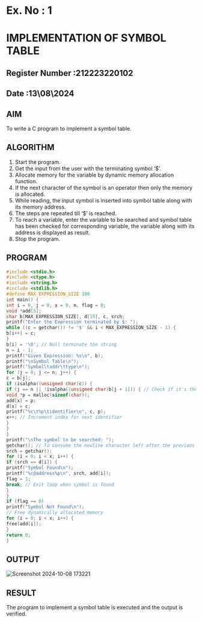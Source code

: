 # Ex. No : 1	
# IMPLEMENTATION OF SYMBOL TABLE 
## Register Number :212223220102
## Date :13\08\2024 

## AIM   
To write a C program to implement a symbol table.

## ALGORITHM
1.	Start the program.
2.	Get the input from the user with the terminating symbol ‘$’.
3.	Allocate memory for the variable by dynamic memory allocation function.
4.	If the next character of the symbol is an operator then only the memory is allocated.
5.	While reading, the input symbol is inserted into symbol table along with its memory address.
6.	The steps are repeated till ‘$’ is reached.
7.	To reach a variable, enter the variable to be searched and symbol table has been checked for corresponding variable, the variable along with its address is displayed as result.
8.	Stop the program. 

## PROGRAM
```C
#include <stdio.h>
#include <ctype.h>
#include <string.h>
#include <stdlib.h>
#define MAX_EXPRESSION_SIZE 100
int main() {
int i = 0, j = 0, x = 0, n, flag = 0;
void *add[5];
char b[MAX_EXPRESSION_SIZE], d[15], c, srch;
printf("Enter the Expression terminated by $: ");
while ((c = getchar()) != '$' && i < MAX_EXPRESSION_SIZE - 1) {
b[i++] = c;
}
b[i] = '\0'; // Null terminate the string
n = i - 1;
printf("Given Expression: %s\n", b);
printf("\nSymbol Table\n");
printf("Symbol\taddr\ttype\n");
for (j = 0; j <= n; j++) {
c = b[j];
if (isalpha((unsigned char)c)) {
if (j == n || !isalpha((unsigned char)b[j + 1])) { // Check if it's the last
void *p = malloc(sizeof(char));
add[x] = p;
d[x] = c;
printf("%c\t%p\tidentifier\n", c, p);
x++; // Increment index for next identifier
}
}
}
printf("\nThe symbol to be searched: ");
getchar(); // To consume the newline character left after the previous input
srch = getchar();
for (i = 0; i < x; i++) {
if (srch == d[i]) {
printf("Symbol Found\n");
printf("%c@address%p\n", srch, add[i]);
flag = 1;
break; // Exit loop when symbol is found
}
}
if (flag == 0)
printf("Symbol Not Found\n");
// Free dynamically allocated memory
for (i = 0; i < x; i++) {
free(add[i]);
}
return 0;
}
```
## OUTPUT 
![Screenshot 2024-10-08 173221](https://github.com/user-attachments/assets/a2de03e1-6924-4f7d-8c80-71d40f0812d6)

## RESULT
The program to implement a symbol table is executed and the output is verified.
